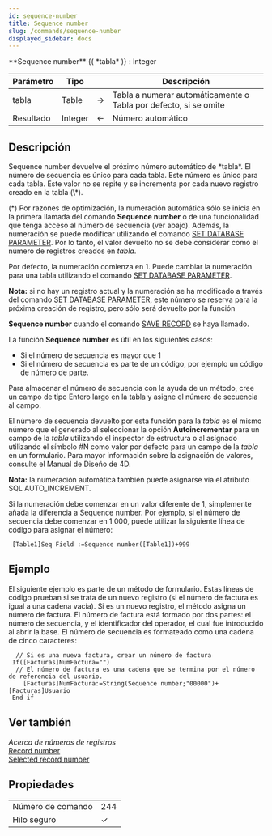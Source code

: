 ```yaml
---
id: sequence-number
title: Sequence number
slug: /commands/sequence-number
displayed_sidebar: docs
---
```


<!--REF #_command_.Sequence number.Syntax-->**Sequence number** {( *tabla* )} : Integer<!-- END REF-->
<!--REF #_command_.Sequence number.Params-->
| Parámetro | Tipo |  | Descripción |
| --- | --- | --- | --- |
| tabla | Table | &#8594;  | Tabla a numerar automáticamente o Tabla por defecto, si se omite |
| Resultado | Integer | &#8592; | Número automático |

<!-- END REF-->

## Descripción 

<!--REF #_command_.Sequence number.Summary-->Sequence number devuelve el próximo número automático de *tabla*.<!-- END REF--> El número de secuencia es único para cada tabla. Este número es único para cada tabla. Este valor no se repite y se incrementa por cada nuevo registro creado en la tabla (\*).  

(\*) Por razones de optimización, la numeración automática sólo se inicia en la primera llamada del comando **Sequence number** o de una funcionalidad que tenga acceso al número de secuencia (ver abajo). Además, la numeración se puede modificar utilizando el comando [SET DATABASE PARAMETER](set-database-parameter.md). Por lo tanto, el valor devuelto no se debe considerar como el número de registros creados en *tabla*.

Por defecto, la numeración comienza en 1\. Puede cambiar la numeración para una tabla utilizando el comando [SET DATABASE PARAMETER](set-database-parameter.md). 

**Nota:** si no hay un registro actual y la numeración se ha modificado a través del comando [SET DATABASE PARAMETER](set-database-parameter.md), este número se reserva para la próxima creación de registro, pero sólo será devuelto por la función

**Sequence number** cuando el comando [SAVE RECORD](save-record.md) se haya llamado. 

La función **Sequence number** es útil en los siguientes casos:  
* Si el número de secuencia es mayor que 1
* Si el número de secuencia es parte de un código, por ejemplo un código de número de parte.

Para almacenar el número de secuencia con la ayuda de un método, cree un campo de tipo Entero largo en la tabla y asigne el número de secuencia al campo. 

El número de secuencia devuelto por esta función para la *tabla* es el mismo número que el generado al seleccionar la opción **Autoincrementar** para un campo de la *tabla* utilizando el inspector de estructura o al asignado utilizando el símbolo #N como valor por defecto para un campo de la *tabla* en un formulario. Para mayor información sobre la asignación de valores, consulte el Manual de Diseño de 4D.

**Nota:** la numeración automática también puede asignarse vía el atributo SQL AUTO\_INCREMENT.

Si la numeración debe comenzar en un valor diferente de 1, simplemente añada la diferencia a Sequence number. Por ejemplo, si el número de secuencia debe comenzar en 1 000, puede utilizar la siguiente línea de código para asignar el número:

```4d
 [Table1]Seq Field :=Sequence number([Table1])+999
```

## Ejemplo 

El siguiente ejemplo es parte de un método de formulario. Estas líneas de código prueban si se trata de un nuevo registro (si el número de factura es igual a una cadena vacía). Si es un nuevo registro, el método asigna un número de factura. El número de factura está formado por dos partes: el número de secuencia, y el identificador del operador, el cual fue introducido al abrir la base. El número de secuencia es formateado como una cadena de cinco caracteres:

```4d
  // Si es una nueva factura, crear un número de factura
 If([Facturas]NumFactura="")
  // El número de factura es una cadena que se termina por el número de referencia del usuario.
    [Facturas]NumFactura:=String(Sequence number;"00000")+[Facturas]Usuario
 End if
```

## Ver también 

*Acerca de números de registros*  
[Record number](record-number.md)  
[Selected record number](selected-record-number.md)  

## Propiedades

|  |  |
| --- | --- |
| Número de comando | 244 |
| Hilo seguro | &check; |


